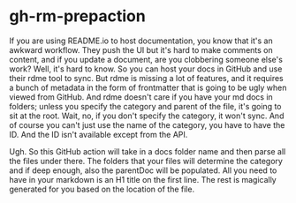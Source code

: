 # gh-rm-prepaction

If you are using README.io to host documentation, you know that it's an awkward workflow. They push the UI but it's hard to make comments on content, and if you update a document, are you clobbering someone else's work? Well, it's hard to know. So you can host your docs in GitHub and use their rdme tool to sync. But rdme is missing a lot of features, and it requires a bunch of metadata in the form of frontmatter that is going to be ugly when viewed from GitHub. And rdme doesn't care if you have your md docs in folders; unless you specify the category and parent of the file, it's going to sit at the root. Wait, no, if you don't specify the category, it won't sync. And of course you can't just use the name of the category, you have to have the ID. And the ID isn't available except from the API.

Ugh. So this GitHub action will take in a docs folder name and then parse all the files under there. The folders that your files will determine the category and if deep enough, also the parentDoc will be populated. All you need to have in your markdown is an H1 title on the first line. The rest is magically generated for you based on the location of the file.
